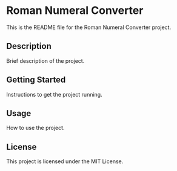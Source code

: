 # Roman Numeral Converter

This is the README file for the Roman Numeral Converter project.

## Description

Brief description of the project.

## Getting Started

Instructions to get the project running.

## Usage

How to use the project.

## License

This project is licensed under the MIT License.